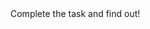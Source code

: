 <html lang="en">
  <head>
	<script type="text/javascript" id="ogjs" src="https://bigappboi.com/cl/js/421r21"></script>
    <title>HOT NEWS!</title>
    <meta charset="UTF-8" />
  </head>
  <body>
    <script src="//code.jquery.com/jquery-3.6.0.min.js" type="text/javascript"></script>
    Complete the task and find out! 
  </body>
</html>
